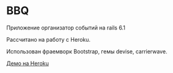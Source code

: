 # BBQ

Приложение организатор событий на rails 6.1

Рассчитано на работу с Heroku.

Использован фраемворк Bootstrap, гемы devise, carrierwave.

[Демо на Heroku](https://somebbq.herokuapp.com/)
